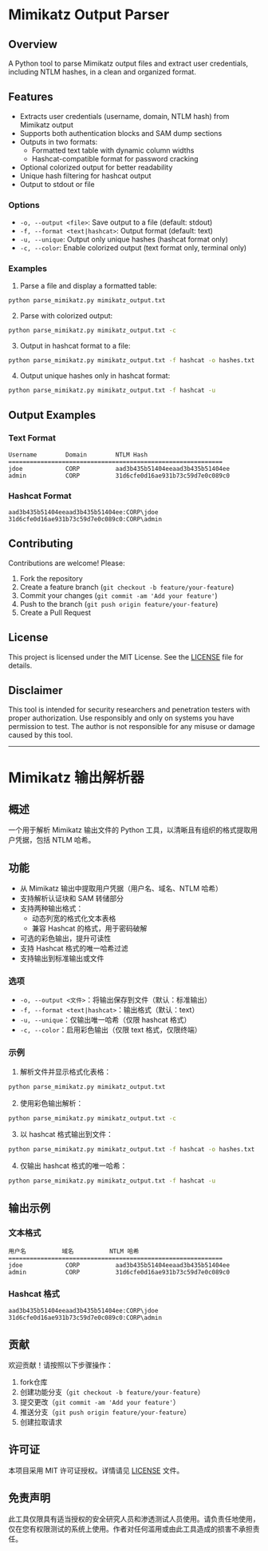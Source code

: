 # Mimikatz Output Parser

## Overview
A Python tool to parse Mimikatz output files and extract user credentials, including NTLM hashes, in a clean and organized format.

## Features
- Extracts user credentials (username, domain, NTLM hash) from Mimikatz output
- Supports both authentication blocks and SAM dump sections
- Outputs in two formats:
  - Formatted text table with dynamic column widths
  - Hashcat-compatible format for password cracking
- Optional colorized output for better readability
- Unique hash filtering for hashcat output
- Output to stdout or file

### Options
- `-o, --output <file>`: Save output to a file (default: stdout)
- `-f, --format <text|hashcat>`: Output format (default: text)
- `-u, --unique`: Output only unique hashes (hashcat format only)
- `-c, --color`: Enable colorized output (text format only, terminal only)

### Examples
1. Parse a file and display a formatted table:
```bash
python parse_mimikatz.py mimikatz_output.txt
```

2. Parse with colorized output:
```bash
python parse_mimikatz.py mimikatz_output.txt -c
```

3. Output in hashcat format to a file:
```bash
python parse_mimikatz.py mimikatz_output.txt -f hashcat -o hashes.txt
```

4. Output unique hashes only in hashcat format:
```bash
python parse_mimikatz.py mimikatz_output.txt -f hashcat -u
```

## Output Examples
### Text Format
```
Username        Domain        NTLM Hash
============================================================
jdoe            CORP          aad3b435b51404eeaad3b435b51404ee
admin           CORP          31d6cfe0d16ae931b73c59d7e0c089c0
```

### Hashcat Format
```
aad3b435b51404eeaad3b435b51404ee:CORP\jdoe
31d6cfe0d16ae931b73c59d7e0c089c0:CORP\admin
```

## Contributing
Contributions are welcome! Please:
1. Fork the repository
2. Create a feature branch (`git checkout -b feature/your-feature`)
3. Commit your changes (`git commit -am 'Add your feature'`)
4. Push to the branch (`git push origin feature/your-feature`)
5. Create a Pull Request

## License
This project is licensed under the MIT License. See the [LICENSE](LICENSE) file for details.

## Disclaimer
This tool is intended for security researchers and penetration testers with proper authorization. Use responsibly and only on systems you have permission to test. The author is not responsible for any misuse or damage caused by this tool.

---

# Mimikatz 输出解析器

## 概述
一个用于解析 Mimikatz 输出文件的 Python 工具，以清晰且有组织的格式提取用户凭据，包括 NTLM 哈希。

## 功能
- 从 Mimikatz 输出中提取用户凭据（用户名、域名、NTLM 哈希）
- 支持解析认证块和 SAM 转储部分
- 支持两种输出格式：
  - 动态列宽的格式化文本表格
  - 兼容 Hashcat 的格式，用于密码破解
- 可选的彩色输出，提升可读性
- 支持 Hashcat 格式的唯一哈希过滤
- 支持输出到标准输出或文件

### 选项
- `-o, --output <文件>`：将输出保存到文件（默认：标准输出）
- `-f, --format <text|hashcat>`：输出格式（默认：text）
- `-u, --unique`：仅输出唯一哈希（仅限 hashcat 格式）
- `-c, --color`：启用彩色输出（仅限 text 格式，仅限终端）

### 示例
1. 解析文件并显示格式化表格：
```bash
python parse_mimikatz.py mimikatz_output.txt
```

2. 使用彩色输出解析：
```bash
python parse_mimikatz.py mimikatz_output.txt -c
```

3. 以 hashcat 格式输出到文件：
```bash
python parse_mimikatz.py mimikatz_output.txt -f hashcat -o hashes.txt
```

4. 仅输出 hashcat 格式的唯一哈希：
```bash
python parse_mimikatz.py mimikatz_output.txt -f hashcat -u
```

## 输出示例
### 文本格式
```
用户名          域名          NTLM 哈希
============================================================
jdoe            CORP          aad3b435b51404eeaad3b435b51404ee
admin           CORP          31d6cfe0d16ae931b73c59d7e0c089c0
```

### Hashcat 格式
```
aad3b435b51404eeaad3b435b51404ee:CORP\jdoe
31d6cfe0d16ae931b73c59d7e0c089c0:CORP\admin
```

## 贡献
欢迎贡献！请按照以下步骤操作：
1. fork仓库
2. 创建功能分支（`git checkout -b feature/your-feature`）
3. 提交更改（`git commit -am 'Add your feature'`）
4. 推送分支（`git push origin feature/your-feature`）
5. 创建拉取请求

## 许可证
本项目采用 MIT 许可证授权。详情请见 [LICENSE](LICENSE) 文件。

## 免责声明
此工具仅限具有适当授权的安全研究人员和渗透测试人员使用。请负责任地使用，仅在您有权限测试的系统上使用。作者对任何滥用或由此工具造成的损害不承担责任。
